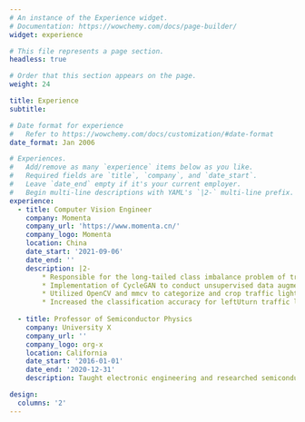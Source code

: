 ```yaml
---
# An instance of the Experience widget.
# Documentation: https://wowchemy.com/docs/page-builder/
widget: experience

# This file represents a page section.
headless: true

# Order that this section appears on the page.
weight: 24

title: Experience
subtitle:

# Date format for experience
#   Refer to https://wowchemy.com/docs/customization/#date-format
date_format: Jan 2006

# Experiences.
#   Add/remove as many `experience` items below as you like.
#   Required fields are `title`, `company`, and `date_start`.
#   Leave `date_end` empty if it's your current employer.
#   Begin multi-line descriptions with YAML's `|2-` multi-line prefix.
experience:
  - title: Computer Vision Engineer
    company: Momenta
    company_url: 'https://www.momenta.cn/'
    company_logo: Momenta
    location: China
    date_start: '2021-09-06'
    date_end: ''
    description: |2-
        * Responsible for the long-tailed class imbalance problem of traffic light detection algorithms in L4 autonomous driving.
        * Implementation of CycleGAN to conduct unsupervised data augmentation, converting traffic light bulbs from left arrow to leftUturn arrow.
        * Utilized OpenCV and mmcv to categorize and crop traffic lights bulbs from 350357 frames according to color, pattern and lighting conditions.
        * Increased the classification accuracy for leftUturn traffic light from 78.41% to 87.27%, and the mean average precision from 93.01% to 94.80%.
        
  - title: Professor of Semiconductor Physics
    company: University X
    company_url: ''
    company_logo: org-x
    location: California
    date_start: '2016-01-01'
    date_end: '2020-12-31'
    description: Taught electronic engineering and researched semiconductor physics.

design:
  columns: '2'
---
```

